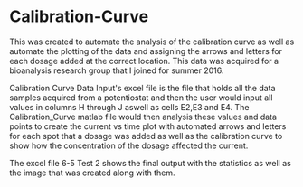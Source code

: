 # Calibration-Curve

This was created to automate the analysis of the calibration curve as well as automate the plotting of the data and assigning the arrows and letters for each dosage added at the correct location. This data was acquired for a bioanalysis research group that I joined for summer 2016.

Calibration Curve Data Input's excel file is the file that holds all the data samples acquired from a potentiostat and then the user would input all values in columns H through J aswell as cells E2,E3 and E4. The Calibration_Curve matlab file would then analysis these values and data points to create the current vs time plot with automated arrows and letters for each spot that a dosage was added as well as the calibration curve to show how the concentration of the dosage affected the current.

The excel file 6-5 Test 2 shows the final output with the statistics as well as the image that was created along with them.
